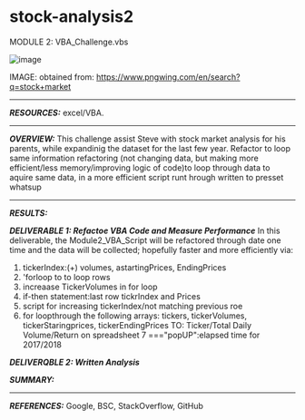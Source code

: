# stock-analysis2

MODULE 2: VBA_Challenge.vbs

![image](https://user-images.githubusercontent.com/90135381/158843476-bc128967-9a07-44e5-accc-1f55261eca86.png)

IMAGE: obtained from: https://www.pngwing.com/en/search?q=stock+market

_______________
***RESOURCES:*** excel/VBA.


_______________
***OVERVIEW:*** This challenge assist Steve with stock market analysis for his parents, while expandinig the dataset for the last few year. Refactor to loop same information 
refactoring  (not changing data, but making more efficient/less memory/improving logic of code)to loop through data to aquire same data,
in a more efficient script runt hrough
written to presset whatsup

_____________
***RESULTS:***

***DELIVERABLE 1: Refactoe VBA Code and Measure Performance*** 
In this deliverable, the Module2_VBA_Script will be refactored through date one time and the data will be collected; hopefully faster and more efficiently via:
1. tickerIndex:(+) volumes, astartingPrices, EndingPrices
2. 'forloop to to loop rows
3. increaase TickerVolumes in for loop
4. if-then statement:last row  tickrIndex and Prices
5. script for increasing tickerIndex/not matching previous roe
6. for loopthrough the following arrays: tickers, tickerVolumes, tickerStaringprices, tickerEndingPrices TO: Ticker/Total Daily Volume/Return on spreadsheet
7 ==="popUP":elapsed time for 2017/2018

***DELIVERQBLE 2: Written Analysis***

***SUMMARY:***

________________
***REFERENCES:*** Google, BSC, StackOverflow, GitHub
